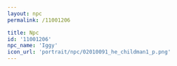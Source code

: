 ```yaml
---
layout: npc
permalink: /11001206

title: Npc
id: '11001206'
npc_name: 'Iggy'
icon_url: 'portrait/npc/02010091_he_childman1_p.png'
---
```

